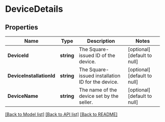 # DeviceDetails

## Properties

 Name                     | Type       | Description                                       | Notes                        
--------------------------|------------|---------------------------------------------------|------------------------------
 **DeviceId**             | **string** | The Square-issued ID of the device.               | [optional] [default to null] 
 **DeviceInstallationId** | **string** | The Square-issued installation ID for the device. | [optional] [default to null] 
 **DeviceName**           | **string** | The name of the device set by the seller.         | [optional] [default to null] 

[[Back to Model list]](../README.md#documentation-for-models) [[Back to API list]](../README.md#documentation-for-api-endpoints) [[Back to README]](../README.md)

